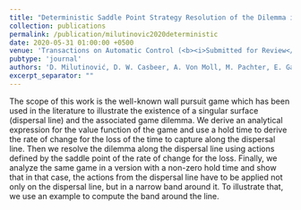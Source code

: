 ```yaml
---
title: "Deterministic Saddle Point Strategy Resolution of the Dilemma in the Wall Pursuit Game"
collection: publications
permalink: /publication/milutinovic2020deterministic
date: 2020-05-31 01:00:00 +0500
venue: 'Transactions on Automatic Control (<b><i>Submitted for Review</i></b>)'
pubtype: 'journal'
authors: 'D. Milutinović, D. W. Casbeer, A. Von Moll, M. Pachter, E. Garcia'
excerpt_separator: ""
---
```

The scope of this work is the well-known wall pursuit game which has been used in the literature to illustrate the existence of a singular surface (dispersal line) and the associated game dilemma. We derive an analytical expression for the value function of the game and use a hold time to derive the rate of change for the loss of the time to capture along the dispersal line. Then we resolve the dilemma along the dispersal line using actions defined by the saddle point of the rate of change for the loss. Finally, we analyze the same game in a version with a non-zero hold time and show that in that case, the actions from the dispersal line have to be applied not only on the dispersal line, but in a narrow band around it. To illustrate that, we use an example to compute the band around the line.
